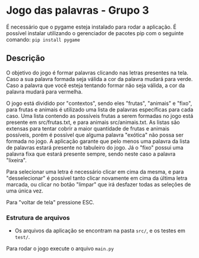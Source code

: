 # Jogo das palavras - Grupo 3

É necessário que o pygame esteja instalado para rodar a aplicação. É possível instalar utilizando o gerenciador de pacotes pip com o seguinte comando: `pip install pygame`

## Descrição
O objetivo do jogo é formar palavras clicando nas letras presentes na tela. Caso a sua palavra formada seja válida a cor da palavra mudará para verde. Caso a palavra que você esteja tentando formar não seja válida, a cor da palavra mudará para vermelha.

O jogo está dividido por "contextos", sendo eles "frutas", "animais" e "fixo", para frutas e animais é utilizado uma lista de palavras específicas para cada caso. Uma lista contendo as possíveis frutas a serem formadas no jogo está presente em src/frutas.txt, e para animais src/animais.txt. As listas são extensas para tentar cobrir a maior quantidade de frutas e animais possíveis, porém é possível que alguma palavra "exótica" não possa ser formada no jogo. A aplicação garante que pelo menos uma palavra da lista de palavras estará presente no tabuleiro do jogo. Já o "fixo" possui uma palavra fixa que estará presente sempre, sendo neste caso a palavra "lixeira".

Para selecionar uma letra é necessário clicar em cima da mesma, e para "desselecionar" é possível tanto clicar novamente em cima da última letra marcada, ou clicar no botão "limpar" que irá desfazer todas as seleções de uma única vez.

Para "voltar de tela" pressione ESC.

### Estrutura de arquivos

* Os arquivos da aplicação se encontram na pasta `src/`, e os testes em `test/`. 

Para rodar o jogo execute o arquivo `main.py`

